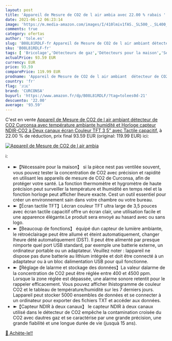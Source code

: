 ```yaml
---
layout: post
title: 'Appareil de Mesure de CO2 de l air ambia avec 22.00 % rabais '
date: 2021-06-12 06:23:14
image: 'https://m.media-amazon.com/images/I/410lmiv1fAS._SL500_._SL400_.jpg'
comments: true
category: ofertas
author: 'tole.es'
slug: 'B08L81RDLF-fr Appareil de Mesure de CO2 de l air ambiant détecteur de...'
sku: 'B08L81RDLF-fr'
tags: [ 'Bricolage','Détecteurs de gaz','Détecteurs pour la maison','Sécurité','curconsa', ]
actualPrice: 93.59 EUR
currency: EUR
price: 93.59
comparePrice: 119.99 EUR
prodname: 'Appareil de Mesure de CO2 de l air ambiant  détecteur de CO2 Curconsa avec température ambiante  humidité et Horloge  capteur NDIR-CO2 à Deux canaux  écran Couleur TFT 3 5" avec Tactile capacitif.'
country: 'fr'
flag: '🇫🇷'
brand: 'CURCONSA'
buyurl: 'https://www.amazon.fr/dp/B08L81RDLF/?tag=tolees0d-21'
descuento: '22.00'
average: '93.59'
---
```


C'est en vente [Appareil de Mesure de CO2 de l air ambiant  détecteur de CO2 Curconsa avec température ambiante  humidité et Horloge  capteur NDIR-CO2 à Deux canaux  écran Couleur TFT 3 5" avec Tactile capacitif.](https://www.amazon.fr/dp/B08L81RDLF/?tag=tolees0d-21)  à  22.00 % de réduction, prix final  93.59 EUR (original: 119.99 EUR) ici:

[![Appareil de Mesure de CO2 de l air ambia](https://m.media-amazon.com/images/I/410lmiv1fAS._SL500_._SL400_.jpg)](https://www.amazon.fr/dp/B08L81RDLF/?tag=tolees0d-21)

ℹ️:

- ➽【Nécessaire pour la maison】 si la pièce nest pas ventilée souvent, vous pouvez tester la concentration de CO2 avec précision et rapidité en utilisant les appareils de mesure de CO2 de Curconsa, afin de protéger votre santé. La fonction thermomètre et hygromètre de haute précision peut surveiller la température et lhumidité en temps réel et la fonction horloge peut afficher lheure exacte. Cest un outil essentiel pour créer un environnement sain dans votre chambre ou votre bureau.
- ➽【Écran tactile TFT】Lécran couleur TFT ultra large de 3,5 pouces avec écran tactile capacitif offre un écran clair, une utilisation facile et une apparence élégante.Le produit sera envoyé au hasard avec ou sans logo.
- ➽【Beaucoup de fonctions】 équipé dun capteur de lumière ambiante, le rétroéclairage peut être allumé et éteint automatiquement, changer lheure dété automatiquement (DST). Il peut être alimenté par presque nimporte quel port USB standard, par exemple une batterie externe, un ordinateur portable ou un adaptateur. Veuillez noter : lappareil ne dispose pas dune batterie au lithium intégrée et doit être connecté à un adaptateur ou à un bloc dalimentation USB pour quil fonctionne.
- ➽【Réglage de lalarme et stockage des données】La valeur dalarme de la concentration de CO2 peut être réglée entre 400 et 4500 ppm. Lorsque la zone réglée est dépassée, une alarme sonore retentit pour le rappeler efficacement. Vous pouvez afficher lhistogramme de couleur CO2 et le tableau de température/humidité sur les 7 derniers jours. Lappareil peut stocker 5000 ensembles de données et se connecter à un ordinateur pour exporter des fichiers TXT et accéder aux données.
- ➽【Capteur NDIR à deux canaux】 le capteur NDIR à deux canaux utilisé dans le détecteur de CO2 empêche la contamination croisée du CO2 avec dautres gaz et se caractérise par une grande précision, une grande fiabilité et une longue durée de vie (jusquà 15 ans).

[🛒 Achète-le!!](https://www.amazon.fr/dp/B08L81RDLF/?tag=tolees0d-21)
